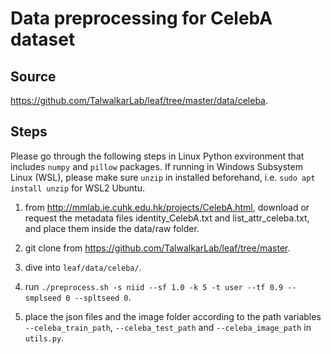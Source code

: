 # Data preprocessing for CelebA dataset

## Source
https://github.com/TalwalkarLab/leaf/tree/master/data/celeba.

## Steps

Please go through the following steps in Linux Python exvironment that includes `numpy` and `pillow` packages. If running in Windows Subsystem Linux (WSL), please make sure `unzip` in installed beforehand, i.e. `sudo apt install unzip` for WSL2 Ubuntu.

1. from http://mmlab.ie.cuhk.edu.hk/projects/CelebA.html, download or request the metadata files identity_CelebA.txt and list_attr_celeba.txt, and place them inside the data/raw folder.

2. git clone from https://github.com/TalwalkarLab/leaf/tree/master.

3. dive into `leaf/data/celeba/`.

4. run `./preprocess.sh -s niid --sf 1.0 -k 5 -t user --tf 0.9 --smplseed 0 --spltseed 0`.

5. place the json files and the image folder according to the path variables `--celeba_train_path`, `--celeba_test_path` and `--celeba_image_path` in `utils.py`.
